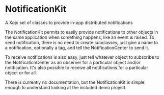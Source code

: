 # NotificationKit
A Xojo set of classes to provide in-app distributed notifications

The NotificationKit permits to easily provide notifications to other objects in the same application when something happens, like an event is raised.
To send notification, there is no need to create subclasses, just give a name to a notification, optionally a tag, and tell the NotificationCenter to send it.

To receive notifications is also easy, just tell whatever object to subscribe to the NotificationCenter as an observer for a particular object and/or notification. It's also possible to receive all notifications for a particular object or for all.

There is currently no documentation, but the NotificationKit is simple enough to understand looking at the included demo project.
